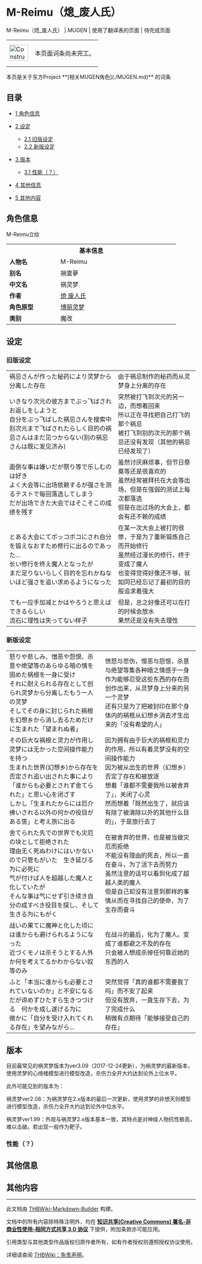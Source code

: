 # M-Reimu（熄_废人氏）

<!-- source html: G:\repos\THBWiki-Markdown-Builder\THBWikiMarkdown\Temp\main\f\f6\ns0%3AM-Reimu%EF%BC%88%E7%86%84_%E5%BA%9F%E4%BA%BA%E6%B0%8F%EF%BC%89.html -->

M-Reimu（熄_废人氏） | MUGEN | 使用了翻译表的页面 | 待完成页面

<center>

<table>
<tbody><tr>
<td class="mbox-image"><div style="width: 52px;">
  <a href="./文件-ConstructionClock.png.md" class="image"><img alt="ConstructionClock.png" src="https://upload.thwiki.cc/thumb/f/f1/ConstructionClock.png/50px-ConstructionClock.png" decoding="async" loading="lazy" width="50" height="43" srcset="https://upload.thwiki.cc/thumb/f/f1/ConstructionClock.png/75px-ConstructionClock.png 1.5x, https://upload.thwiki.cc/thumb/f/f1/ConstructionClock.png/100px-ConstructionClock.png 2x" data-file-width="689" data-file-height="587"></a></div></td>
<td class="mbox-text" style=""><br>本页面词条尚未完工。<br><br></td>
</tr>
</tbody></table>


</center>
本页是关于东方Project  
 **[相关MUGEN角色](./MUGEN.md)** 的词条
  
  

  


## 目录

- [1 角色信息](#角色信息)
- [2 设定](#设定)

  - [2.1 旧版设定](#旧版设定)
  - [2.2 新版设定](#新版设定)



- [3 版本](#版本)

  - [3.1 性能（？）](#性能（？）)



- [4 其他信息](#其他信息)
- [5 其他内容](#其他内容)





## 角色信息
[](./文件-M-Reimu（熄_废人氏）立绘.png.md)  [](./文件-M-Reimu（熄_废人氏）立绘.png.md)M-Reimu立绘

<table>
<tbody><tr>
<th colspan="2">基本信息</th>
</tr>
<tr>
<td style="width:120px"><b>人物名</b></td><td style="min-width:300px">M-Reimu</td>
</tr><tr><td><b>别名</b></td><td>禍霊夢</td></tr><tr><td><b>中文名</b></td><td>祸灵梦</td></tr><tr><td><b>作者</b></td><td><a href="/index.php?title=%E7%86%84_%E5%BA%9F%E4%BA%BA%E6%B0%8F&amp;action=edit&amp;redlink=1" class="new" title="熄 废人氏（页面不存在）">熄 废人氏</a></td></tr><tr><td><b>角色原型</b></td><td><a href="./博丽灵梦.md" title="博丽灵梦">博丽灵梦</a></td></tr><tr><td><b>类别</b></td><td>魔改</td></tr></tbody></table>



## 设定

### 旧版设定

<table><tbody><tr class="tt-content" id="旧版设定-1" data-pos="&#91;&quot;\u65e7\u7248\u8bbe\u5b9a&quot;,1&#93;"><td class="tt-ja" lang="ja"><div class="poem">祸忌さんが作った秘药により灵梦から分离した存在</div></td><td class="tt-zh" lang="zh"><div class="poem">由于祸忌制作的秘药而从灵梦身上分离的存在</div></td></tr><tr class="tt-content" id="旧版设定-2" data-pos="&#91;&quot;\u65e7\u7248\u8bbe\u5b9a&quot;,2&#93;"><td class="tt-ja" lang="ja"><div class="poem">いきなり次元の彼方までぶっ飞ばされお返しをしようと<br>自分をぶっ飞ばした祸忌さんを搜索中<br>别次元まで飞ばされたらしく目的の祸忌さんはまだ见つからない(别の祸忌さんは既に发见济み)</div></td><td class="tt-zh" lang="zh"><div class="poem">突然被打飞到次元的另一边，而想着回来<br>所以正在寻找把自己打飞的那个祸忌<br>被打飞到别的次元的那个祸忌还没有发现（其他的祸忌已经发现了）</div></td></tr><tr class="tt-content" id="旧版设定-3" data-pos="&#91;&quot;\u65e7\u7248\u8bbe\u5b9a&quot;,3&#93;"><td class="tt-ja" lang="ja"><div class="poem">面倒な事は嫌いだが祭り等で乐しむのは好き<br>よく大会等に出场依赖するが强さを测るテストで每回落选してしまう<br>だが出场できた大会ではそこそこの成绩を残す</div></td><td class="tt-zh" lang="zh"><div class="poem">虽然讨厌麻烦事，但节日祭奠等还是很喜欢的<br>虽然经常被拜托在大会等出场，但是在强弱的测试上每次都落选<br>但是在出过场的大会上，都会有还不赖的成绩</div></td></tr><tr class="tt-content" id="旧版设定-4" data-pos="&#91;&quot;\u65e7\u7248\u8bbe\u5b9a&quot;,4&#93;"><td class="tt-ja" lang="ja"><div class="poem">とある大会にてボッコボコにされ自分を锻えなおすため修行に出るのであった…<br>长い修行を终え魔人となったが<br>まだ足りないらしく目的を忘れかねないほど强さを追い求めるようになった</div></td><td class="tt-zh" lang="zh"><div class="poem">在某一次大会上被打的很惨，于是为了重新锻炼自己而开始修行<br>虽然经过漫长的修行，终于变成了魔人<br>也变得觉得好像还不够，就如同已经忘记了最初的目的般追求着强大</div></td></tr><tr class="tt-content" id="旧版设定-5" data-pos="&#91;&quot;\u65e7\u7248\u8bbe\u5b9a&quot;,5&#93;"><td class="tt-ja" lang="ja"><div class="poem">でも一应手加减とかはやろうと思えばできるらしい<br>流石に理性は失ってない样子</div></td><td class="tt-zh" lang="zh"><div class="poem">但是，总之好像还可以在打的时候会放水<br>果然还是没有失去理性<br></div></td></tr></tbody></table>



### 新版设定

<table><tbody><tr class="tt-content" id="新版设定-1" data-pos="&#91;&quot;\u65b0\u7248\u8bbe\u5b9a&quot;,1&#93;"><td class="tt-ja" lang="ja"><div class="poem">怒りや悲しみ、憎恶や怨恨、杀意や绝望等のあらゆる暗の情を固めた祸根を一身に受け<br>それに耐えられる存在として创られ灵梦から分离したもう一人の灵梦<br>そしてその身に封じられた祸根を幻想乡から消し去るためだけに生まれた「望まれぬ者」</div></td><td class="tt-zh" lang="zh"><div class="poem">愤怒与悲伤，憎恶与怨恨，杀意与绝望等集各种暗之情感于一身<br>作为能够忍受这些东西的存在而创作出来，从灵梦身上分来的另一个灵梦<br>还有只是为了把被封印在那个身体内的祸根从幻想乡消去才生出来的「没有希望的人」</div></td></tr><tr class="tt-content" id="新版设定-2" data-pos="&#91;&quot;\u65b0\u7248\u8bbe\u5b9a&quot;,2&#93;"><td class="tt-ja" lang="ja"><div class="poem">その巨大な祸根と灵力が作用し灵梦には无かった空间操作能力を持つ<br>生まれた世界(幻想乡)から存在を否定され追い出された事により<br>「谁からも必要とされず舍てられた」と思い心を闭ざす<br>しかし「生まれたからには厄介拂いされる以外の何かの役目がある筈」と考え旅に出る</div></td><td class="tt-zh" lang="zh"><div class="poem">因为拥有由于巨大的祸根和灵力的作用，所以有着灵梦没有的空间操作能力<br>因为被从出生的世界（幻想乡）否定了存在和被放逐<br>想着「谁都不需要我所以被舍弃了」，关闭了心灵<br>然而想着「既然出生了，就应该有除了被清除以外的其他什么目的」，于是旅行去了</div></td></tr><tr class="tt-content" id="新版设定-3" data-pos="&#91;&quot;\u65b0\u7248\u8bbe\u5b9a&quot;,3&#93;"><td class="tt-ja" lang="ja"><div class="poem">舍てられた先での世界でも灾厄の块として拒绝された<br>理由无く死ぬわけにはいかないので只管もがいた　生き延びる为に必死に<br>气が付けば人を超越した魔人と化していたが<br>そんな事は气にせず引き续き自分の成すべき役目を探し、そして生きる为にもがく</div></td><td class="tt-zh" lang="zh"><div class="poem">在被舍弃的世界，也是被当做灾厄而拒绝<br>不能没有理由的死去，所以一直在奋斗，为了活下去而努力<br>虽然注意的话可以看到化成了超越人类的魔人<br>但是自己却没有注意到那样的事情从而在寻找自己的使命，为了生存而奋斗</div></td></tr><tr class="tt-content" id="新版设定-4" data-pos="&#91;&quot;\u65b0\u7248\u8bbe\u5b9a&quot;,4&#93;"><td class="tt-ja" lang="ja"><div class="poem">战いの果てに魔神と化した顷には谁からも避けられるようになった<br>近づくモノは杀そうとする人外か何を考えてるかわからない奴等のみ</div></td><td class="tt-zh" lang="zh"><div class="poem">在战斗的最后，化为了魔人。变成了谁都避之不及的存在<br>只会被人想成杀掉任何靠近她的东西的人</div></td></tr><tr class="tt-content" id="新版设定-5" data-pos="&#91;&quot;\u65b0\u7248\u8bbe\u5b9a&quot;,5&#93;"><td class="tt-ja" lang="ja"><div class="poem">ふと「本当に谁からも必要とされていないのか」と不安になる<br>だが谛めずひたすら生きつづける　何かを成し遂げる为に<br>微かに「自分を受け入れてくれる存在」を望みながら…</div></td><td class="tt-zh" lang="zh"><div class="poem">突然觉得「真的谁都不需要我了吗」而不安了起来<br>但没有放弃，一直生存下去，为了完成什么<br>稍微有点期待「能够接受自己的存在」<br></div></td></tr></tbody></table>



## 版本
  
目前最常见的祸灵梦版本为ver3.09（2017-12-24更新），为祸灵梦的最新版本，使用灵梦的心绮楼模型进行模型改造，杀伤力全开大约达到论外上位水平。
  
  
此外可能见到的版本为：
  
  
祸灵梦ver2.08：为祸灵梦在2.x版本的最后一次更新，使用灵梦的非想天则模型进行模型改造，杀伤力全开大约达到论外中位水平。
  
  
祸灵梦ver1.99：外观与祸灵梦2.x版本基本一致，其特点是对神级人物抗性极高，难以击破。若出现一般作为靶子。
  


### 性能（？）

## 其他信息

## 其他内容




---

此文档由 [THBWiki-Markdown-Builder](https://github.com/Delsin-Yu/THBWiki-Markdown-Builder) 构建。

文档中的所有内容除特殊注明外，均在 [**知识共享(Creative Commons) 署名-非商业性使用-相同方式共享 3.0 协议**](https://creativecommons.org/licenses/by-sa/3.0/deed.zh-hans) 下提供，附加条款亦可能应用。

引用类型与其他类型作品版权归原作者所有，如有作者授权则遵照授权协议使用。

详细请查阅 [THBWiki：免责声明](https://thbwiki.cc/THBWiki:%E5%85%8D%E8%B4%A3%E5%A3%B0%E6%98%8E)。


